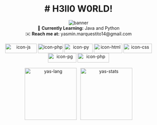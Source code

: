 

<div align="center">
  <h1>
# H3ll0 W0RLD!
  </h1>
<img alt="banner" src="https://github.com/yasmarques/yasmarques/assets/100882581/d2c399af-c611-48b6-8729-5ae21d826156"> <br>
  🍄 <b>Currently Learning:</b> Java and Python <br>
  ✉️ <b>Reach me at:</b> yasmin.marquestito14@gmail.com <br>
  
</div>



<div style="display: inline_block" align="center"><br>
  <img align="center" alt="icon-js" height="30" width="100" src="https://img.shields.io/badge/JavaScript-F7DF1E?style=for-the-badge&logo=javascript&logoColor=black">
  <img align="center" alt="icon-php" height="30" width="80" src="https://img.shields.io/badge/PHP-777BB4?style=for-the-badge&logo=php&logoColor=white">
  <img align="center" alt="icon-py" height="30" width="90" src="https://img.shields.io/badge/Python-3776AB?style=for-the-badge&logo=python&logoColor=white">
  <img align="center" alt="icon-html" height="30" width="90" src="https://img.shields.io/badge/HTML5-E34F26?style=for-the-badge&logo=html5&logoColor=white">
  <img align="center" alt="icon-css" height="30" width="90" src="https://img.shields.io/badge/CSS-239120?&style=for-the-badge&logo=css3&logoColor=white">
  <img align="center" alt="icon-pg" height="30" width="90" src="https://img.shields.io/badge/PostgreSQL-316192?style=for-the-badge&logo=postgresql&logoColor=white">
  <img align="center" alt="icon-php" height="30" width="100" src="https://aleen42.github.io/badges/src/photoshop.svg">
</div>

<br>
<div align="center">
  <img align="center" src="https://github-readme-stats.vercel.app/api/top-langs?username=yasmarques&layout=compact&bg_color=d9d9d9&border_color=ffffff&text_color=000000&title_color=000000&size_weight=0&count_weight=1" alt="yas-lang" height = "165em"/> 
 &nbsp;
  <img align="center" src="https://github-readme-stats.vercel.app/api?username=yasmarques&bg_color=d9d9d9&border_color=ffffff&text_color=000000&title_color=000000" alt="yas-stats" height = "165em" />
</div>



